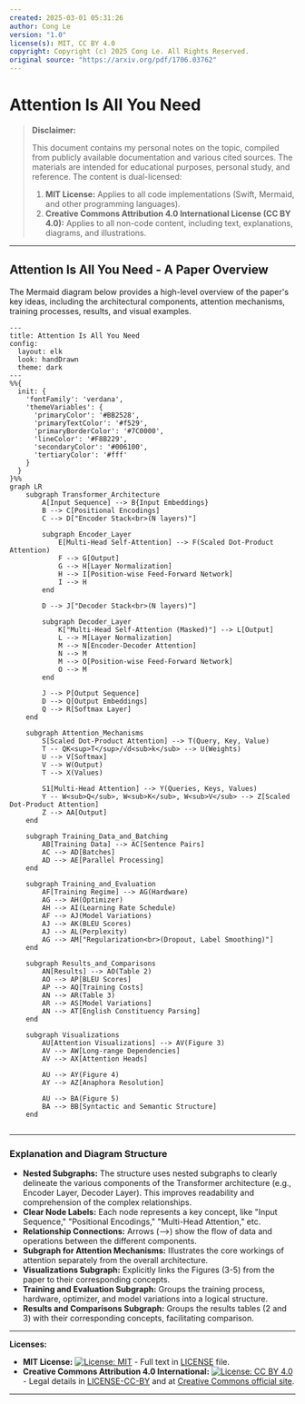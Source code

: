 ```yaml
---
created: 2025-03-01 05:31:26
author: Cong Le
version: "1.0"
license(s): MIT, CC BY 4.0
copyright: Copyright (c) 2025 Cong Le. All Rights Reserved.
original source: "https://arxiv.org/pdf/1706.03762"
---
```




# Attention Is All You Need
> **Disclaimer:**
>
> This document contains my personal notes on the topic,
> compiled from publicly available documentation and various cited sources.
> The materials are intended for educational purposes, personal study, and reference.
> The content is dual-licensed:
> 1. **MIT License:** Applies to all code implementations (Swift, Mermaid, and other programming languages).
> 2. **Creative Commons Attribution 4.0 International License (CC BY 4.0):** Applies to all non-code content, including text, explanations, diagrams, and illustrations.
---

## Attention Is All You Need - A Paper Overview

The Mermaid diagram below provides a high-level overview of the paper's key ideas, including the architectural components, attention mechanisms, training processes, results, and visual examples.

```mermaid
---
title: Attention Is All You Need
config:
  layout: elk
  look: handDrawn
  theme: dark
---
%%{
  init: {
    'fontFamily': 'verdana',
    'themeVariables': {
      'primaryColor': '#BB2528',
      'primaryTextColor': '#f529',
      'primaryBorderColor': '#7C0000',
      'lineColor': '#F8B229',
      'secondaryColor': '#006100',
      'tertiaryColor': '#fff'
    }
  }
}%%
graph LR
    subgraph Transformer_Architecture
        A[Input Sequence] --> B{Input Embeddings}
        B --> C[Positional Encodings]
        C --> D["Encoder Stack<br>(N layers)"]
        
        subgraph Encoder_Layer
            E[Multi-Head Self-Attention] --> F(Scaled Dot-Product Attention)
            F --> G[Output]
            G --> H[Layer Normalization]
            H --> I[Position-wise Feed-Forward Network]
            I --> H
        end
        
        D --> J["Decoder Stack<br>(N layers)"]
        
        subgraph Decoder_Layer
            K["Multi-Head Self-Attention (Masked)"] --> L[Output]
            L --> M[Layer Normalization]
            M --> N[Encoder-Decoder Attention]
            N --> M
            M --> O[Position-wise Feed-Forward Network]
            O --> M
        end
        
        J --> P[Output Sequence]
        D --> Q[Output Embeddings]
        Q --> R[Softmax Layer]
    end
    
    subgraph Attention_Mechanisms
        S[Scaled Dot-Product Attention] --> T(Query, Key, Value)
        T -- QK<sup>T</sup>/√d<sub>k</sub> --> U(Weights)
        U --> V[Softmax]
        V --> W(Output)
        T --> X(Values)
        
        S1[Multi-Head Attention] --> Y(Queries, Keys, Values)
        Y -- W<sub>Q</sub>, W<sub>K</sub>, W<sub>V</sub> --> Z[Scaled Dot-Product Attention]
        Z --> AA[Output]
    end
    
    subgraph Training_Data_and_Batching
        AB[Training Data] --> AC[Sentence Pairs]
        AC --> AD[Batches]
        AD --> AE[Parallel Processing]
    end
    
    subgraph Training_and_Evaluation
        AF[Training Regime] --> AG(Hardware)
        AG --> AH(Optimizer)
        AH --> AI(Learning Rate Schedule)
        AF --> AJ(Model Variations)
        AJ --> AK(BLEU Scores)
        AJ --> AL(Perplexity)
        AG --> AM["Regularization<br>(Dropout, Label Smoothing)"]
    end

    subgraph Results_and_Comparisons
        AN[Results] --> AO(Table 2)
        AO --> AP[BLEU Scores]
        AP --> AQ[Training Costs]
        AN --> AR(Table 3)
        AR --> AS[Model Variations]
        AN --> AT[English Constituency Parsing]
    end
    
    subgraph Visualizations
        AU[Attention Visualizations] --> AV(Figure 3)
        AV --> AW[Long-range Dependencies]
        AV --> AX[Attention Heads]
        
        AU --> AY(Figure 4)
        AY --> AZ[Anaphora Resolution]
        
        AU --> BA(Figure 5)
        BA --> BB[Syntactic and Semantic Structure]
    end
    
```


---


### Explanation and Diagram Structure

*   **Nested Subgraphs:**  The structure uses nested subgraphs to clearly delineate the various components of the Transformer architecture (e.g., Encoder Layer, Decoder Layer).  This improves readability and comprehension of the complex relationships.
*   **Clear Node Labels:** Each node represents a key concept, like "Input Sequence," "Positional Encodings," "Multi-Head Attention," etc.
*   **Relationship Connections:** Arrows (-->) show the flow of data and operations between the different components.
*   **Subgraph for Attention Mechanisms:** Illustrates the core workings of attention separately from the overall architecture.
*   **Visualizations Subgraph:**  Explicitly links the Figures (3-5) from the paper to their corresponding concepts.
*   **Training and Evaluation Subgraph:**  Groups the training process, hardware, optimizer, and model variations into a logical structure.
*   **Results and Comparisons Subgraph:**  Groups the results tables (2 and 3) with their corresponding concepts, facilitating comparison.


---
**Licenses:**

- **MIT License:**  [![License: MIT](https://img.shields.io/badge/License-MIT-yellow.svg)](LICENSE) - Full text in [LICENSE](LICENSE) file.
- **Creative Commons Attribution 4.0 International:** [![License: CC BY 4.0](https://licensebuttons.net/l/by/4.0/88x31.png)](LICENSE-CC-BY) - Legal details in [LICENSE-CC-BY](LICENSE-CC-BY) and at [Creative Commons official site](http://creativecommons.org/licenses/by/4.0/).

---